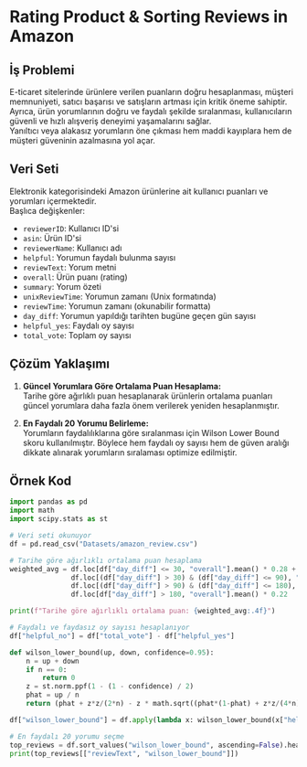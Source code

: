# Rating Product & Sorting Reviews in Amazon

## İş Problemi

E-ticaret sitelerinde ürünlere verilen puanların doğru hesaplanması, müşteri memnuniyeti, satıcı başarısı ve satışların artması için kritik öneme sahiptir.  
Ayrıca, ürün yorumlarının doğru ve faydalı şekilde sıralanması, kullanıcıların güvenli ve hızlı alışveriş deneyimi yaşamalarını sağlar.  
Yanıltıcı veya alakasız yorumların öne çıkması hem maddi kayıplara hem de müşteri güveninin azalmasına yol açar.

## Veri Seti

Elektronik kategorisindeki Amazon ürünlerine ait kullanıcı puanları ve yorumları içermektedir.  
Başlıca değişkenler:

- `reviewerID`: Kullanıcı ID'si  
- `asin`: Ürün ID'si  
- `reviewerName`: Kullanıcı adı  
- `helpful`: Yorumun faydalı bulunma sayısı  
- `reviewText`: Yorum metni  
- `overall`: Ürün puanı (rating)  
- `summary`: Yorum özeti  
- `unixReviewTime`: Yorumun zamanı (Unix formatında)  
- `reviewTime`: Yorumun zamanı (okunabilir formatta)  
- `day_diff`: Yorumun yapıldığı tarihten bugüne geçen gün sayısı  
- `helpful_yes`: Faydalı oy sayısı  
- `total_vote`: Toplam oy sayısı  

## Çözüm Yaklaşımı

1. **Güncel Yorumlara Göre Ortalama Puan Hesaplama:**  
   Tarihe göre ağırlıklı puan hesaplanarak ürünlerin ortalama puanları güncel yorumlara daha fazla önem verilerek yeniden hesaplanmıştır.

2. **En Faydalı 20 Yorumu Belirleme:**  
   Yorumların faydalılıklarına göre sıralanması için Wilson Lower Bound skoru kullanılmıştır. Böylece hem faydalı oy sayısı hem de güven aralığı dikkate alınarak yorumların sıralaması optimize edilmiştir.

## Örnek Kod

```python
import pandas as pd
import math
import scipy.stats as st

# Veri seti okunuyor
df = pd.read_csv("Datasets/amazon_review.csv")

# Tarihe göre ağırlıklı ortalama puan hesaplama
weighted_avg = df.loc[df["day_diff"] <= 30, "overall"].mean() * 0.28 + \
               df.loc[(df["day_diff"] > 30) & (df["day_diff"] <= 90), "overall"].mean() * 0.26 + \
               df.loc[(df["day_diff"] > 90) & (df["day_diff"] <= 180), "overall"].mean() * 0.24 + \
               df.loc[df["day_diff"] > 180, "overall"].mean() * 0.22

print(f"Tarihe göre ağırlıklı ortalama puan: {weighted_avg:.4f}")

# Faydalı ve faydasız oy sayısı hesaplanıyor
df["helpful_no"] = df["total_vote"] - df["helpful_yes"]

def wilson_lower_bound(up, down, confidence=0.95):
    n = up + down
    if n == 0:
        return 0
    z = st.norm.ppf(1 - (1 - confidence) / 2)
    phat = up / n
    return (phat + z*z/(2*n) - z * math.sqrt((phat*(1-phat) + z*z/(4*n))/n)) / (1 + z*z/n)

df["wilson_lower_bound"] = df.apply(lambda x: wilson_lower_bound(x["helpful_yes"], x["helpful_no"]), axis=1)

# En faydalı 20 yorumu seçme
top_reviews = df.sort_values("wilson_lower_bound", ascending=False).head(20)
print(top_reviews[["reviewText", "wilson_lower_bound"]])
